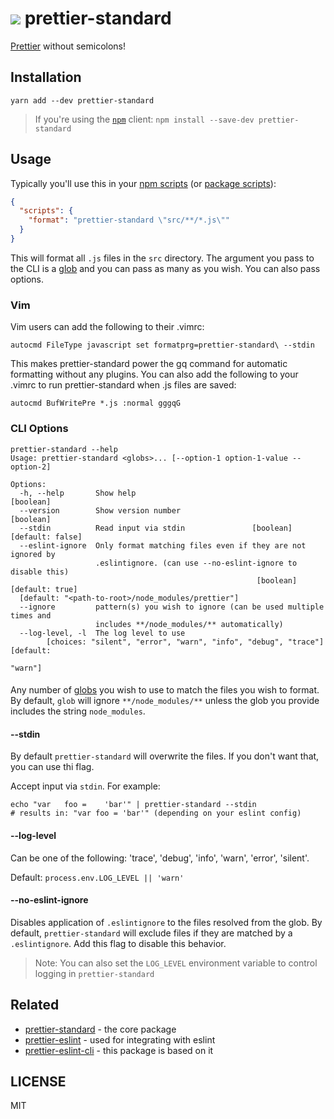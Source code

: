# ![](https://i.imgur.com/4oWesPi.png) prettier-standard 

[Prettier](https://github.com/prettier/prettier) without semicolons!

## Installation

```
yarn add --dev prettier-standard
```

> If you're using the [`npm`][npm] client: `npm install --save-dev prettier-standard`

## Usage

Typically you'll use this in your [npm scripts][npm scripts] (or [package scripts][package scripts]):

```json
{
  "scripts": {
    "format": "prettier-standard \"src/**/*.js\""
  }
}
```

This will format all `.js` files in the `src` directory. The argument you pass to the CLI
is a [glob][glob] and you can pass as many as you wish. You can also pass options.

### Vim

Vim users can add the following to their .vimrc:

```
autocmd FileType javascript set formatprg=prettier-standard\ --stdin
```

This makes prettier-standard power the gq command for automatic formatting without any plugins. You can also add the following to your .vimrc to run prettier-standard when .js files are saved:

```
autocmd BufWritePre *.js :normal gggqG
```

### CLI Options

```
prettier-standard --help
Usage: prettier-standard <globs>... [--option-1 option-1-value --option-2]

Options:
  -h, --help       Show help                                           [boolean]
  --version        Show version number                                 [boolean]
  --stdin          Read input via stdin               [boolean] [default: false]
  --eslint-ignore  Only format matching files even if they are not ignored by
                   .eslintignore. (can use --no-eslint-ignore to disable this)
                                                       [boolean] [default: true]
  [default: "<path-to-root>/node_modules/prettier"]
  --ignore         pattern(s) you wish to ignore (can be used multiple times and
                   includes **/node_modules/** automatically)
  --log-level, -l  The log level to use
        [choices: "silent", "error", "warn", "info", "debug", "trace"] [default:
                                                                         "warn"]
```

#### <globs>

Any number of [globs][glob] you wish to use to match the files you wish to format. By default, `glob` will ignore
`**/node_modules/**` unless the glob you provide
includes the string `node_modules`.

#### --stdin

By default `prettier-standard` will overwrite the files. If you don't want that, you can use thi flag.

Accept input via `stdin`. For example:

```
echo "var   foo =    'bar'" | prettier-standard --stdin
# results in: "var foo = 'bar'" (depending on your eslint config)
```

#### --log-level

Can be one of the following: 'trace', 'debug', 'info', 'warn', 'error', 'silent'.

Default: `process.env.LOG_LEVEL || 'warn'`

#### --no-eslint-ignore

Disables application of `.eslintignore` to the files resolved from the glob. By
default, `prettier-standard` will exclude files if they are matched by a
`.eslintignore`. Add this flag to disable this behavior.

> Note: You can also set the `LOG_LEVEL` environment variable to control logging in `prettier-standard`

## Related

- [prettier-standard](https://github.com/prettier/prettier) - the core package
- [prettier-eslint](https://github.com/prettier/prettier-eslint) - used for integrating with eslint
- [prettier-eslint-cli](https://github.com/prettier/prettier-eslint-cli) - this package is based on it

## LICENSE

MIT

[yarn]: https://yarnpkg.com/
[npm]: https://www.npmjs.com/
[node]: https://nodejs.org
[build-badge]: https://img.shields.io/travis/sheerun/prettier-standard.svg?style=flat-square
[build]: https://travis-ci.org/sheerun/prettier-standard
[coverage-badge]: https://img.shields.io/codecov/c/github/sheerun/prettier-standard.svg?style=flat-square
[coverage]: https://codecov.io/github/sheerun/prettier-standard
[dependencyci-badge]: https://dependencyci.com/github/sheerun/prettier-standard/badge?style=flat-square
[dependencyci]: https://dependencyci.com/github/sheerun/prettier-standard
[version-badge]: https://img.shields.io/npm/v/prettier-standard.svg?style=flat-square
[package]: https://www.npmjs.com/package/prettier-standard
[downloads-badge]: https://img.shields.io/npm/dm/prettier-standard.svg?style=flat-square
[npm-stat]: http://npm-stat.com/charts.html?package=prettier-standard&from=2016-04-01
[license-badge]: https://img.shields.io/npm/l/prettier-standard.svg?style=flat-square
[license]: https://github.com/sheerun/prettier-standard/blob/master/other/LICENSE
[prs-badge]: https://img.shields.io/badge/PRs-welcome-brightgreen.svg?style=flat-square
[prs]: http://makeapullrequest.com
[donate-badge]: https://img.shields.io/badge/$-support-green.svg?style=flat-square
[donate]: http://kcd.im/donate
[coc-badge]: https://img.shields.io/badge/code%20of-conduct-ff69b4.svg?style=flat-square
[coc]: https://github.com/sheerun/prettier-standard/blob/master/other/CODE_OF_CONDUCT.md
[roadmap-badge]: https://img.shields.io/badge/%F0%9F%93%94-roadmap-CD9523.svg?style=flat-square
[roadmap]: https://github.com/sheerun/prettier-standard/blob/master/other/ROADMAP.md
[examples-badge]: https://img.shields.io/badge/%F0%9F%92%A1-examples-8C8E93.svg?style=flat-square
[examples]: https://github.com/sheerun/prettier-standard/blob/master/other/EXAMPLES.md
[github-watch-badge]: https://img.shields.io/github/watchers/sheerun/prettier-standard.svg?style=social
[github-watch]: https://github.com/sheerun/prettier-standard/watchers
[github-star-badge]: https://img.shields.io/github/stars/sheerun/prettier-standard.svg?style=social
[github-star]: https://github.com/sheerun/prettier-standard/stargazers
[twitter]: https://twitter.com/intent/tweet?text=Check%20out%20prettier-standard!%20https://github.com/sheerun/prettier-standard%20%F0%9F%91%8D
[twitter-badge]: https://img.shields.io/twitter/url/https/github.com/sheerun/prettier-standard.svg?style=social
[emojis]: https://github.com/kentcdodds/all-contributors#emoji-key
[all-contributors]: https://github.com/kentcdodds/all-contributors
[npm scripts]: https://docs.npmjs.com/misc/scripts
[package scripts]: https://github.com/kentcdodds/p-s
[glob]: https://github.com/isaacs/node-glob
